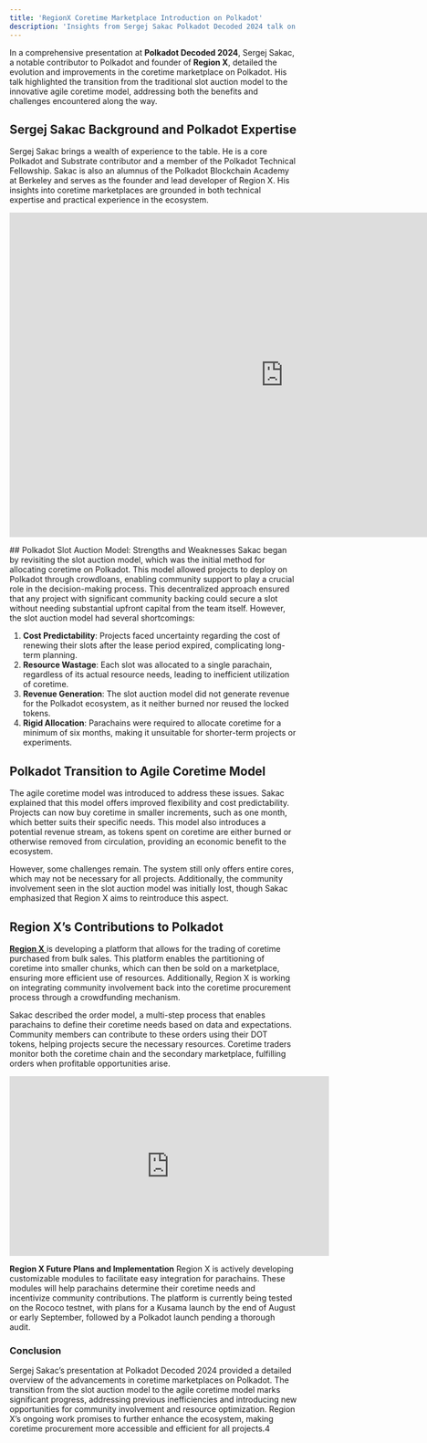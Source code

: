 ```yaml
---
title: 'RegionX Coretime Marketplace Introduction on Polkadot'
description: 'Insights from Sergej Sakac Polkadot Decoded 2024 talk on coretime marketplaces, from slot auctions to agile coretime models.'
---
```

In a comprehensive presentation at **Polkadot Decoded 2024**, Sergej Sakac, a notable contributor to Polkadot and founder of **Region X**, detailed the evolution and improvements in the coretime marketplace on Polkadot. His talk highlighted the transition from the traditional slot auction model to the innovative agile coretime model, addressing both the benefits and challenges encountered along the way.

## Sergej Sakac Background and Polkadot Expertise
Sergej Sakac brings a wealth of experience to the table. He is a core Polkadot and Substrate contributor and a member of the Polkadot Technical Fellowship. Sakac is also an alumnus of the Polkadot Blockchain Academy at Berkeley and serves as the founder and lead developer of Region X. His insights into coretime marketplaces are grounded in both technical expertise and practical experience in the ecosystem.

<iframe allowfullscreen="allowfullscreen" frameborder="0" height="569" src="https://docs.google.com/presentation/d/e/2PACX-1vTO4y6CQWFOVXp2YqJF081WZsD4meIO6qodF7jiF80TFOeHs-3WrjEPFo4XrDNywotUdkv0BV7SrgAP/embed?start=false&loop=false&delayms=60000" width="960"></iframe>

## Polkadot Slot Auction Model: Strengths and Weaknesses
Sakac began by revisiting the slot auction model, which was the initial method for allocating coretime on Polkadot. This model allowed projects to deploy on Polkadot through crowdloans, enabling community support to play a crucial role in the decision-making process. This decentralized approach ensured that any project with significant community backing could secure a slot without needing substantial upfront capital from the team itself. However, the slot auction model had several shortcomings:
1. **Cost Predictability**: Projects faced uncertainty regarding the cost of renewing their slots after the lease period expired, complicating long-term planning.
2. **Resource Wastage**: Each slot was allocated to a single parachain, regardless of its actual resource needs, leading to inefficient utilization of coretime.
3. **Revenue Generation**: The slot auction model did not generate revenue for the Polkadot ecosystem, as it neither burned nor reused the locked tokens.
4. **Rigid Allocation**: Parachains were required to allocate coretime for a minimum of six months, making it unsuitable for shorter-term projects or experiments.

## Polkadot Transition to Agile Coretime Model
The agile coretime model was introduced to address these issues. Sakac explained that this model offers improved flexibility and cost predictability. Projects can now buy coretime in smaller increments, such as one month, which better suits their specific needs. This model also introduces a potential revenue stream, as tokens spent on coretime are either burned or otherwise removed from circulation, providing an economic benefit to the ecosystem.

However, some challenges remain. The system still only offers entire cores, which may not be necessary for all projects. Additionally, the community involvement seen in the slot auction model was initially lost, though Sakac emphasized that Region X aims to reintroduce this aspect.

## Region X’s Contributions to Polkadot
[**Region X** ](https://dablock.com/dapps/regionx/)is developing a platform that allows for the trading of coretime purchased from bulk sales. This platform enables the partitioning of coretime into smaller chunks, which can then be sold on a marketplace, ensuring more efficient use of resources. Additionally, Region X is working on integrating community involvement back into the coretime procurement process through a crowdfunding mechanism.

Sakac described the order model, a multi-step process that enables parachains to define their coretime needs based on data and expectations. Community members can contribute to these orders using their DOT tokens, helping projects secure the necessary resources. Coretime traders monitor both the coretime chain and the secondary marketplace, fulfilling orders when profitable opportunities arise.

<iframe allowfullscreen="allowfullscreen" frameborder="0" height="315" src="https://www.youtube.com/embed/cUDWJagqhrk?si=upqKJysCSVGHcNYA" title="YouTube video player" width="560"></iframe>

**Region X Future Plans and Implementation**
Region X is actively developing customizable modules to facilitate easy integration for parachains. These modules will help parachains determine their coretime needs and incentivize community contributions. The platform is currently being tested on the Rococo testnet, with plans for a Kusama launch by the end of August or early September, followed by a Polkadot launch pending a thorough audit.

### **Conclusion**
Sergej Sakac’s presentation at Polkadot Decoded 2024 provided a detailed overview of the advancements in coretime marketplaces on Polkadot. The transition from the slot auction model to the agile coretime model marks significant progress, addressing previous inefficiencies and introducing new opportunities for community involvement and resource optimization. Region X’s ongoing work promises to further enhance the ecosystem, making coretime procurement more accessible and efficient for all projects.4